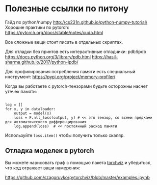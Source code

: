 # Полезные ссылки по питону

Гайд по python/numpy http://cs231n.github.io/python-numpy-tutorial/
Хорошие практики по pytorch: https://pytorch.org/docs/stable/notes/cuda.html

Все сложные вещи стоит писать в отдельных скриптах. 

Для отладки без принтов есть интерактивные отладчики: pdb/ipdb https://docs.python.org/3/library/pdb.html https://hasil-sharma.github.io/2017/python-ipdb/

Для профилирования потребления памяти есть специальный инструмент: https://pypi.org/project/memory-profiler/


Когда вы работаете с pytorch-тензорами будьте осторожны насчет утечек памяти:


```

log = []
for x, y in dataloader:
    output = model(x)
    loss = F.nll_loss(output, y) # << это тензор, со всеми предками для автоматического дифференцирования
    log.append(loss)  # << постоянный расход памяти
```
Используйте `loss.item()` чтобы получить только скаляр.


## Отладка моделек в pytorch

Вы можете нарисовать граф с помощью пакета [torchviz](https://github.com/szagoruyko/pytorchviz) и убедиться, что код отражает ваши намерения:

https://github.com/szagoruyko/pytorchviz/blob/master/examples.ipynb
